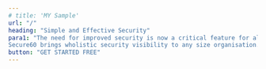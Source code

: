 ```yaml
---
# title: 'MY Sample'
url: "/"
heading: "Simple and Effective Security"
para1: "The need for improved security is now a critical feature for all businesses.<br/>
Secure60 brings wholistic security visibility to any size organisation."
button: "GET STARTED FREE"
---
```

